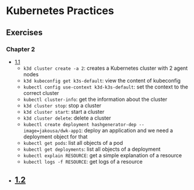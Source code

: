 # Kubernetes Practices

## Exercises

### Chapter 2
- [1.1](https://github.com/berkturetken/kubernetes-practices/tree/1.1/log_output)
    - `k3d cluster create -a 2`: creates a Kubernetes cluster with 2 agent nodes
    - `k3d kubeconfig get k3s-default`: view the content of kubeconfig
    - `kubectl config use-context k3d-k3s-default`: set the context to the correct cluster
    - `kubectl cluster-info`: get the information about the cluster
    - `k3d cluster stop`: stop a cluster
    - `k3d cluster start`: start a cluster
    - `k3d cluster delete`: delete a cluster
    - `kubectl create deployment hashgenerator-dep --image=jakousa/dwk-app1`: deploy an application and we need a deployment object for that
    - `kubectl get pods`: list all objects of a pod
    - `kubectl get deployments`: list all objects of a deployment
    - `kubectl explain RESOURCE`: get a simple explanation of a resource
    - `kubectl logs -f RESOURCE`: get logs of a resource
- [1.2](https://github.com/berkturetken/kubernetes-practices/tree/1.2/the_project)
    - 